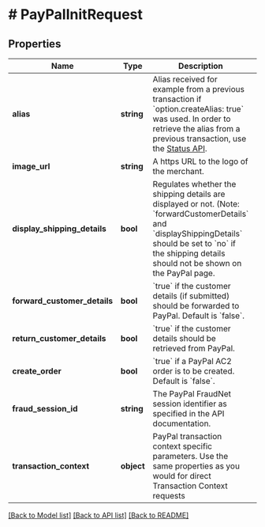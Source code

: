# # PayPalInitRequest

## Properties

Name | Type | Description | Notes
------------ | ------------- | ------------- | -------------
**alias** | **string** | Alias received for example from a previous transaction if &#x60;option.createAlias: true&#x60; was used. In order to retrieve the alias from a previous transaction, use the [Status API](#operation/status). | [optional]
**image_url** | **string** | A https URL to the logo of the merchant. | [optional]
**display_shipping_details** | **bool** | Regulates whether the shipping details are displayed or not. (Note: &#x60;forwardCustomerDetails&#x60; and &#x60;displayShippingDetails&#x60; should be set to &#x60;no&#x60; if the shipping details should not be shown on the PayPal page. | [optional]
**forward_customer_details** | **bool** | &#x60;true&#x60; if the customer details (if submitted) should be forwarded to PayPal. Default is &#x60;false&#x60;. | [optional]
**return_customer_details** | **bool** | &#x60;true&#x60; if the customer details should be retrieved from PayPal. | [optional]
**create_order** | **bool** | &#x60;true&#x60; if a PayPal AC2 order is to be created. Default is &#x60;false&#x60;. | [optional]
**fraud_session_id** | **string** | The PayPal FraudNet session identifier as specified in the API documentation. | [optional]
**transaction_context** | **object** | PayPal transaction context specific parameters. Use the same properties as you would for direct Transaction Context requests | [optional]

[[Back to Model list]](../../README.md#models) [[Back to API list]](../../README.md#endpoints) [[Back to README]](../../README.md)
